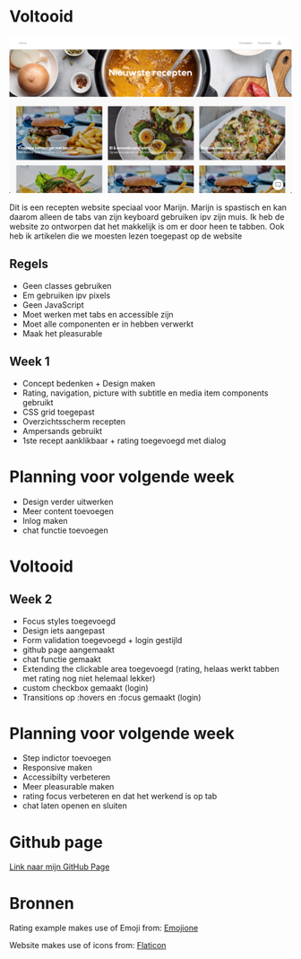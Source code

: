 # Voltooid
![Screenshot](https://github.com/fennadew/cssttr/blob/master/images/screenshot.png)

Dit is een recepten website speciaal voor Marijn. Marijn is spastisch en kan daarom alleen de tabs van zijn keyboard gebruiken ipv zijn muis. Ik heb de website zo ontworpen dat het makkelijk is om er door heen te tabben. Ook heb ik artikelen die we moesten lezen toegepast op de website

## Regels
* Geen classes gebruiken
* Em gebruiken ipv pixels
* Geen JavaScript
* Moet werken met tabs en accessible zijn
* Moet alle componenten er in hebben verwerkt
* Maak het pleasurable

## Week 1
* Concept bedenken + Design maken
* Rating, navigation, picture with subtitle en media item components gebruikt
* CSS grid toegepast
* Overzichtsscherm recepten
* Ampersands gebruikt
* 1ste recept aanklikbaar + rating toegevoegd met dialog

# Planning voor volgende week
* Design verder uitwerken
* Meer content toevoegen
* Inlog maken
* chat functie toevoegen


# Voltooid
## Week 2
* Focus styles toegevoegd
* Design iets aangepast
* Form validation toegevoegd + login gestijld
* github page aangemaakt 
* chat functie gemaakt
* Extending the clickable area toegevoegd (rating, helaas werkt tabben met rating nog niet helemaal lekker)
* custom checkbox gemaakt (login)
* Transitions op :hovers en :focus gemaakt (login)

# Planning voor volgende week
* Step indictor toevoegen
* Responsive maken
* Accessibilty verbeteren
* Meer pleasurable maken
* rating focus verbeteren en dat het werkend is op tab
* chat laten openen en sluiten


# Github page
[Link naar mijn GitHub Page](https://fennadew.github.io/cssttr)

# Bronnen
Rating example makes use of Emoji from: [Emojione](http://emojione.com)

Website makes use of icons from: [Flaticon](http://flaticon.com)
